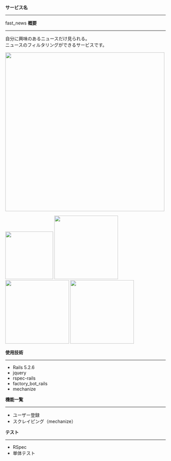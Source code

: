 **サービス名**  
***
fast_news
**概要**  
***
自分に興味のあるニュースだけ見られる。  
ニュースのフィルタリングができるサービスです。  

<img src="https://user-images.githubusercontent.com/55477664/146688970-3dc396ca-1de8-4f81-a8b5-72b3980e797f.jpg" width="500サイズ">

<p float="left">
  <img src="https://user-images.githubusercontent.com/55477664/146688968-aee4fa7c-91b0-4d36-98f3-323f0a48fdfb.jpg" width="150サイズ">
  <img src="https://user-images.githubusercontent.com/55477664/146688961-f8a3df01-a96b-410e-9582-08a4e09cdddb.jpg" width="200サイズ">
  <img src="https://user-images.githubusercontent.com/55477664/146688972-75ed11c9-a3bc-4afd-a0a0-9af364fa50b1.jpg" width="200サイズ">
  <img src="https://user-images.githubusercontent.com/55477664/146688973-954a90aa-680d-4070-ac7b-9c6b27e41feb.jpg" width="200サイズ">
</p>

**使用技術**
***
* Rails 5.2.6  
* jquery  
* rspec-rails  
* factory_bot_rails  
* mechanize

**機能一覧**  
***
* ユーザー登録  
* スクレイピング（mechanize）  

**テスト**  
***
*  RSpec  
*  単体テスト  
